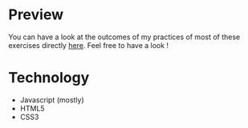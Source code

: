 # Preview
You can have a look at the outcomes of my practices of most of these exercises directly [here](http://mybecodesidetrainingprojects.rf.gd/). Feel free to have a look !

# Technology 
* Javascript (mostly)
* HTML5
* CSS3
